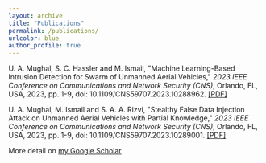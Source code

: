 ```yaml
---
layout: archive
title: "Publications"
permalink: /publications/
urlcolor: blue
author_profile: true
---
```


U. A. Mughal, S. C. Hassler and M. Ismail, "Machine Learning-Based Intrusion Detection for Swarm of Unmanned Aerial Vehicles," *2023 IEEE Conference on Communications and Network Security (CNS)*, Orlando, FL, USA, 2023, pp. 1-9, doi: 10.1109/CNS59707.2023.10288962. [[PDF]](/files/ML.pdf)


U. A. Mughal, M. Ismail and S. A. A. Rizvi, "Stealthy False Data Injection Attack on Unmanned Aerial Vehicles with Partial Knowledge," *2023 IEEE Conference on Communications and Network Security (CNS)*, Orlando, FL, USA, 2023, pp. 1-9, doi: 10.1109/CNS59707.2023.10289001. [[PDF]](/files/FDI.pdf)




More detail on [my Google Scholar](https://scholar.google.com/citations?hl=en&user=yIQfpKIAAAAJ&view_op=list_works&sortby=pubdate)

